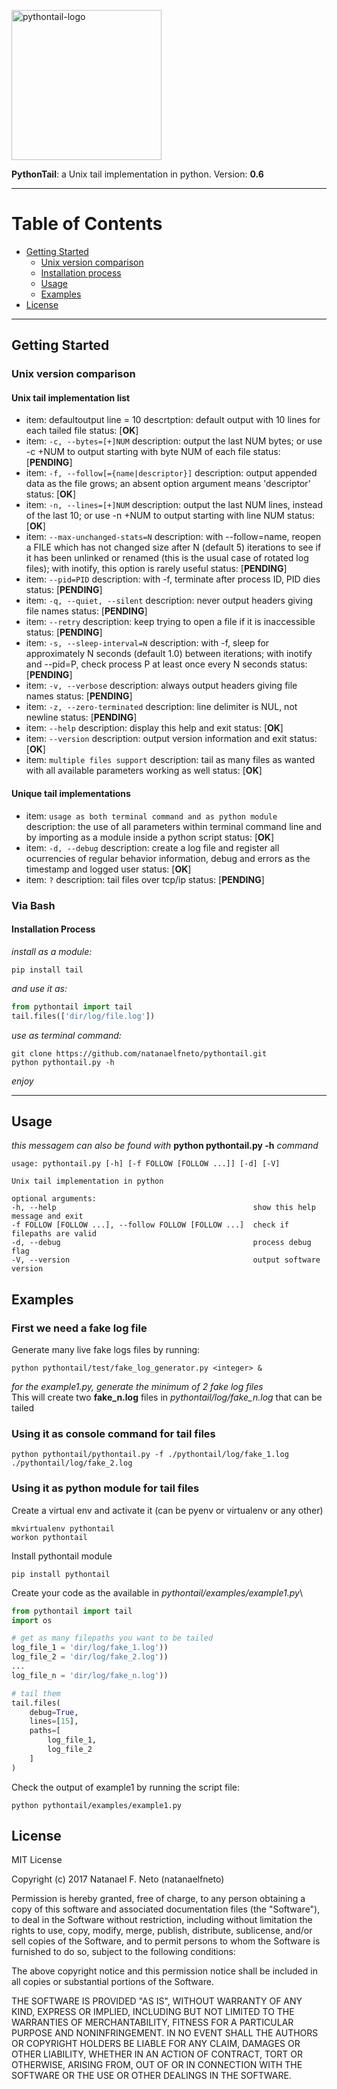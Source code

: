 <p align="left">
  <a href="#">
    <img 
      alt="pythontail-logo" 
      src="https://raw.githubusercontent.com/natanaelfneto/pythontail/master/assets/pythontail-logo.png" 
      width="240"/>
  </a>
</p>

**PythonTail**: a Unix tail implementation in python.
Version: **0.6**
***
# Table of Contents
* [Getting Started](#getting-started)
    * [Unix version comparison](#unix-version-comparison)
    * [Installation process](#installation-process)
    * [Usage](#usage)
    * [Examples](#examples)
* [License](#license)
***
## Getting Started
### Unix version comparison
#### Unix tail implementation list
-   item:           defaultoutput line = 10
    descrtption:    default output with 10 lines for each tailed file
    status:         [**OK**]
-   item:           `-c, --bytes=[+]NUM`
    description:    output the last NUM bytes; or use -c +NUM to output starting
                    with byte NUM of each file
    status:         [**PENDING**]
-   item:           `-f, --follow[={name|descriptor}]`
    description:    output appended data as the file grows;
                    an absent option argument means 'descriptor'
    status:         [**OK**]
-   item:           `-n, --lines=[+]NUM`
    description:    output the last NUM lines, instead of the last 10; or use -n
                    +NUM to output starting with line NUM
    status:         [**OK**]
-   item:           `--max-unchanged-stats=N`
    description:    with --follow=name, reopen a FILE which has not
                    changed size after N (default 5) iterations to see if it has
                    been unlinked or renamed (this is the usual case of rotated
                    log files); with inotify, this option is rarely useful
    status:         [**PENDING**]
-   item:           `--pid=PID`
    description:    with -f, terminate after process ID, PID dies
    status:         [**PENDING**]
-   item:           `-q, --quiet, --silent`
    description:    never output headers giving file names
    status:         [**PENDING**]
-   item:           `--retry`
    description:    keep trying to open a file if it is inaccessible
    status:         [**PENDING**]
-   item:           `-s, --sleep-interval=N`
    description:    with -f, sleep for approximately N seconds (default 1.0)
                    between iterations; with inotify and --pid=P, check process P
                    at least once every N seconds
    status:         [**PENDING**]
-   item:           `-v, --verbose`
    description:    always output headers giving file names
    status:         [**PENDING**]
-   item:           `-z, --zero-terminated`
    description:    line delimiter is NUL, not newline
    status:         [**PENDING**]
-   item:           `--help`
    description:    display this help and exit
    status:         [**OK**]
-   item:           `--version`
    description:    output version information and exit
    status:         [**OK**]
-   item:           `multiple files support`
    description:    tail as many files as wanted with all available parameters working as well
    status:         [**OK**]
#### Unique tail implementations
-   item:           `usage as both terminal command and as python module`
    description:    the use of all parameters within terminal command line
                    and by importing as a module inside a python script
    status:         [**OK**]
-   item:           `-d, --debug`
    description:    create a log file and register all ocurrencies of regular
                    behavior information, debug and errors as the timestamp and logged user
    status:         [**OK**]
-   item:           `?`
    description:    tail files over tcp/ip
    status:         [**PENDING**]
### Via Bash
#### Installation Process
_install as a module:_
```Shell
pip install tail
```
_and use it as:_
```Python
from pythontail import tail
tail.files(['dir/log/file.log'])
```
_use as terminal command:_
```Shell
git clone https://github.com/natanaelfneto/pythontail.git
python pythontail.py -h
```
_enjoy_
***
## Usage
_this messagem can also be found with_ **python pythontail.py -h** _command_
```ShellSession
usage: pythontail.py [-h] [-f FOLLOW [FOLLOW ...]] [-d] [-V]

Unix tail implementation in python 

optional arguments:
-h, --help                                            show this help message and exit
-f FOLLOW [FOLLOW ...], --follow FOLLOW [FOLLOW ...]  check if filepaths are valid
-d, --debug                                           process debug flag
-V, --version                                         output software version
```
## Examples
### First we need a fake log file
Generate many live fake logs files by running:
```Shell
python pythontail/test/fake_log_generator.py <integer> &
```
_for the example1.py, generate the minimum of 2 fake log files_\
This will create two **fake_n.log** files in _pythontail/log/fake_n.log_ that can be tailed
### Using it as console command for tail files
```
python pythontail/pythontail.py -f ./pythontail/log/fake_1.log ./pythontail/log/fake_2.log
```
### Using it as python module for tail files
Create a virtual env and activate it (can be pyenv or virtualenv or any other)
```Shell
mkvirtualenv pythontail
workon pythontail
```
Install pythontail module
```Shell
pip install pythontail
```
Create your code as the available in _pythontail/examples/example1.py_\
```Python
from pythontail import tail
import os

# get as many filepaths you want to be tailed
log_file_1 = 'dir/log/fake_1.log'))
log_file_2 = 'dir/log/fake_2.log'))
...
log_file_n = 'dir/log/fake_n.log'))

# tail them
tail.files(
    debug=True,
    lines=[15],
    paths=[
        log_file_1, 
        log_file_2
    ]
)
```
Check the output of example1 by running the script file:
```Shell
python pythontail/examples/example1.py
```
## License
MIT License

Copyright (c) 2017 Natanael F. Neto (natanaelfneto)

Permission is hereby granted, free of charge, to any person obtaining a copy
of this software and associated documentation files (the "Software"), to deal
in the Software without restriction, including without limitation the rights
to use, copy, modify, merge, publish, distribute, sublicense, and/or sell
copies of the Software, and to permit persons to whom the Software is
furnished to do so, subject to the following conditions:

The above copyright notice and this permission notice shall be included in all
copies or substantial portions of the Software.

THE SOFTWARE IS PROVIDED "AS IS", WITHOUT WARRANTY OF ANY KIND, EXPRESS OR
IMPLIED, INCLUDING BUT NOT LIMITED TO THE WARRANTIES OF MERCHANTABILITY,
FITNESS FOR A PARTICULAR PURPOSE AND NONINFRINGEMENT. IN NO EVENT SHALL THE
AUTHORS OR COPYRIGHT HOLDERS BE LIABLE FOR ANY CLAIM, DAMAGES OR OTHER
LIABILITY, WHETHER IN AN ACTION OF CONTRACT, TORT OR OTHERWISE, ARISING FROM,
OUT OF OR IN CONNECTION WITH THE SOFTWARE OR THE USE OR OTHER DEALINGS IN THE
SOFTWARE.